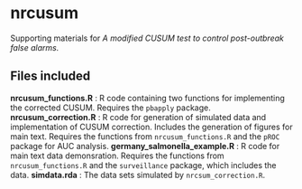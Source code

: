 # nrcusum
Supporting materials for *A modified CUSUM test to control post-outbreak false alarms.*

## Files included
**nrcusum_functions.R** : R code containing two functions for implementing the corrected CUSUM. Requires the `pbapply` package.
**nrcusum_correction.R** : R code for generation of simulated data and implementation of CUSUM correction. Includes the generation of figures for main text. Requires the functions from `nrcusum_functions.R` and the `pROC` package for AUC analysis.
**germany_salmonella_example.R** : R code for main text data demonsration. Requires the functions from `nrcusum_functions.R` and the `surveillance` package, which includes the data. 
**simdata.rda** : The data sets simulated by `nrcsum_correction.R`. 
